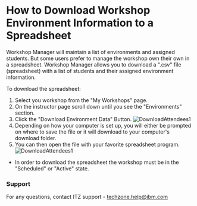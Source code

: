 
# How to Download Workshop Environment Information to a Spreadsheet
Workshop Manager will maintain a list of environments and assigned students. But some users prefer to manage the workshop own their own in a spreadsheet. 
Workshop Manager allows you to download a ".csv" file (spreadsheet) with a list of students and their assigned environment information.

To download the spreadsheet:
1. Select you workshop from the "My Workshops" page. 
2. On the instructor page scroll down until you see the "Environments" section.
3. Click the "Download Environment Data" Button.
![DownloadAttendees1](Images/DownloadWSWnvInfo1.png)
4. Depending on how your computer is set up, you will either be prompted on where to save the file or it will download to your computer's download folder.
5. You can then open the file with your favorite spreadsheet program.
   ![DownloadAttendees1](Images/DownloadWSEnvInfo2.png)

* In order to download the spreadsheet the workshop must be in the "Scheduled" or "Active" state.

### Support



For any questions, contact ITZ support - techzone.help@ibm.com  
